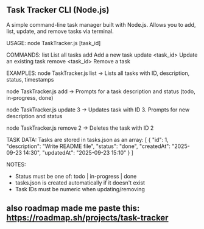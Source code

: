 
 Task Tracker CLI (Node.js)
----------------------------------------
A simple command-line task manager built with Node.js.
Allows you to add, list, update, and remove tasks via terminal.

USAGE:
  node TaskTracker.js <command> [task_id]

COMMANDS:
  list                      List all tasks
  add                       Add a new task
  update <task_id>          Update an existing task
  remove <task_id>          Remove a task

EXAMPLES:
  node TaskTracker.js list
      → Lists all tasks with ID, description, status, timestamps

  node TaskTracker.js add
      → Prompts for a task description and status (todo, in-progress, done)

  node TaskTracker.js update 3
      → Updates task with ID 3. Prompts for new description and status

  node TaskTracker.js remove 2
      → Deletes the task with ID 2

TASK DATA:
  Tasks are stored in tasks.json as an array:
  [
    {
      "id": 1,
      "description": "Write README file",
      "status": "done",
      "createdAt": "2025-09-23 14:30",
      "updatedAt": "2025-09-23 15:10"
    }
  ]

NOTES:
  - Status must be one of: todo | in-progress | done
  - tasks.json is created automatically if it doesn't exist
  - Task IDs must be numeric when updating/removing

also roadmap made me paste this: https://roadmap.sh/projects/task-tracker
----------------------------------------
